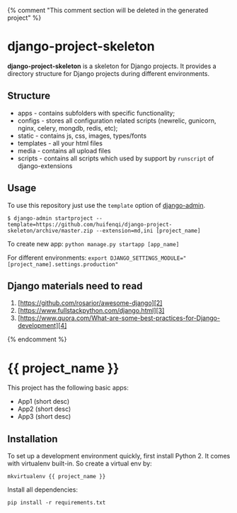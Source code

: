 {% comment "This comment section will be deleted in the generated project" %}

# django-project-skeleton

**django-project-skeleton** is a skeleton for Django projects. It provides a directory structure for Django projects during different environments.

## Structure

* apps - contains subfolders with specific functionality;
* configs - stores all configuration related scripts (newrelic, gunicorn, nginx, celery, mongdb, redis, etc);
* static - contains js, css, images, types/fonts
* templates - all your html files
* media - contains all upload files
* scripts - contains all scripts which used by support by `runscript` of django-extensions

## Usage

To use this repository just use the `template` option of [django-admin][1].

	$ django-admin startproject --template=https://github.com/huifenqi/django-project-skeleton/archive/master.zip --extension=md,ini [project_name]

To create new app: `python manage.py startapp [app_name]`

For different environments: `export DJANGO_SETTINGS_MODULE="[project_name].settings.production"`

## Django materials need to read

1. [https://github.com/rosarior/awesome-django][2]
2. [https://www.fullstackpython.com/django.html][3]
3. [https://www.quora.com/What-are-some-best-practices-for-Django-development][4]

{% endcomment %}

# {{ project_name }}

This project has the following basic apps:

* App1 (short desc)
* App2 (short desc)
* App3 (short desc)

## Installation

To set up a development environment quickly, first install Python 2. It
comes with virtualenv built-in. So create a virtual env by:

`mkvirtualenv {{ project_name }}`

Install all dependencies:

`pip install -r requirements.txt`

[1]:	https://docs.djangoproject.com/en/1.8/ref/django-admin/#startproject-projectname-destination
[2]:	https://github.com/rosarior/awesome-django
[3]:	https://www.fullstackpython.com/django.html
[4]:	https://www.quora.com/What-are-some-best-practices-for-Django-development